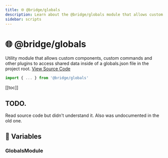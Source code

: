 ```yaml
---
title: 🌐 @bridge/globals
description: Learn about the @bridge/globals module that allows custom components, custom commands and other plugins to access shared data inside of a globals.json file in the project root.
sidebar: scripts
---
```


# 🌐 @bridge/globals

Utility module that allows custom components, custom commands and other plugins to access shared data inside of a globals.json file in the project root.
[View Source Code](https://github.com/bridge-core/editor/blob/main/src/components/Extensions/Scripts/Modules/globals.ts)
```js
import { ... } from '@bridge/globals'
```

[[toc]]

## TODO.
Read source code but didn't understand it. Also was undocumented in the old one.

## 💼 Variables

### GlobalsModule